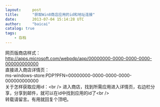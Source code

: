 ```yaml
---
layout:     post
title:      "获取Win8商店应用的id和地址连接"
date:       2013-07-04 15:14:28 UTC
author:     "baicai"
catalog: true
tags:
    - 存档
---
```


网页版商店样式：<br />
<a id="url_1" href="http://apps.microsoft.com/webpdp/app/00000000-0000-0000-0000-000000000000" target="_blank">http://apps.microsoft.com/webpdp/app/00000000-0000-0000-0000-000000000000</a><br />
直接进入商店详情页：<br />
ms-windows-store:PDP?PFN=00000000-0000-0000-0000-000000000000<br />
关于怎样获取应用id：&lt;br />
进入商店，找到所需应用进入详情页，右边栏分享，分享到邮件，就可以在id中找到应用的id了&lt;br />
<br />
转载请留言。有用就回复个顶吧。